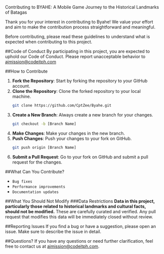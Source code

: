 Contributing to BYAHE: A Mobile Game Journey to the Historical Landmarks of Batagas

Thank you for your interest in contributing to Byahe! We value your effort and aim to make the contribution process straightforward and meaningful.

Before contributing, please read these guidelines to understand what is expected when contributing to this project.

##Code of Conduct
By participating in this project, you are expected to uphold our Code of Conduct. Please report unacceptable behavior to ajmission@codeitph.com

##How to Contribute

1. **Fork the Repository**: Start by forking the repository to your GitHub account.
2. **Clone the Repository**: Clone the forked repository to your local machine.
    ```bash
    git clone https://github.com/CptZee/Byahe.git
    ```
3. **Create a New Branch**: Always create a new branch for your changes.
    ```bash
    git checkout -b [Branch Name]
    ```
4. **Make Changes**: Make your changes in the new branch.
5. **Push Changes**: Push your changes to your fork on GitHub.
    ```bash
    git push origin [Branch Name]
    ```
6. **Submit a Pull Request**: Go to your fork on GitHub and submit a pull request for the changes.

##What Can You Contribute?
- `Bug fixes`
- `Performance improvements`
- `Documentation updates`

##What You Should Not Modify
###Data Restrictions
**Data in this project, particularly those related to historical landmarks and cultural facts, should not be modified.** These are carefully curated and verified. Any pull request that modifies this data will be immediately closed without review.

##Reporting Issues
If you find a bug or have a suggestion, please open an issue. Make sure to describe the issue in detail.

##Questions?
If you have any questions or need further clarification, feel free to contact us at ajmission@codeitph.com.